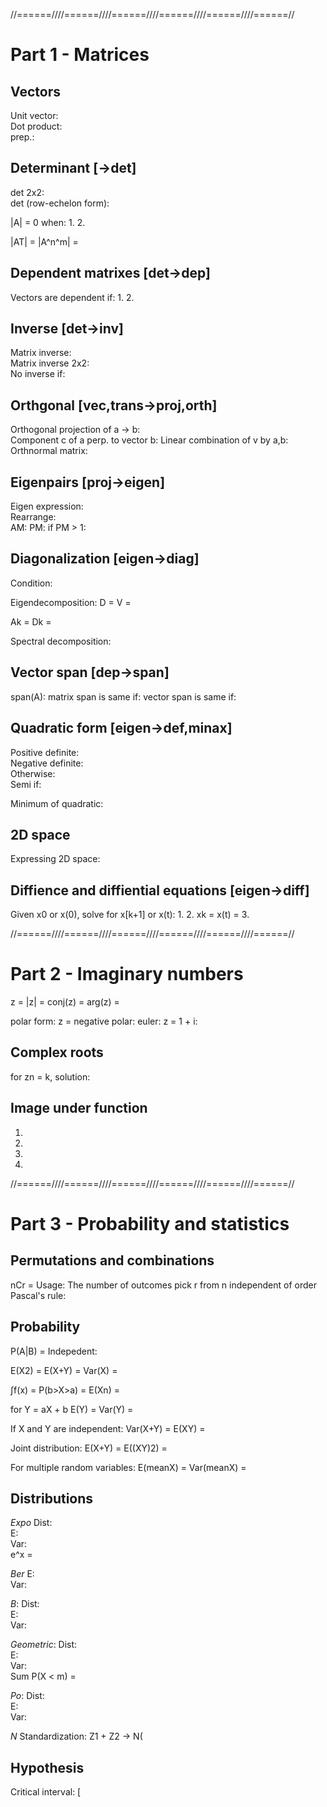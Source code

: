//======////======////======////======////======////======//

# Part 1 - Matrices
## Vectors
Unit vector:    
Dot product:     
prep.:          

## Determinant [->det]
det 2x2:                
det (row-echelon form): 

|A| = 0 when:
1. 
2. 

|AT| = 
|A^n^m| = 

## Dependent matrixes [det->dep]
Vectors are dependent if:
1. 
2. 

## Inverse [det->inv]
Matrix inverse:         
Matrix inverse 2x2:     
No inverse if:          

## Orthgonal [vec,trans->proj,orth]
Orthogonal projection of a -> b:    
Component c of a perp. to vector b: 
Linear combination of v by a,b:     
Orthnormal matrix:                  

## Eigenpairs [proj->eigen]
Eigen expression:   
Rearrange:          
AM: 
PM: 
if PM > 1: 

## Diagonalization [eigen->diag]
Condition: 

Eigendecomposition: 
    D = 
    V = 

Ak = 
Dk = 

Spectral decomposition: 

## Vector span [dep->span]
span(A): 
matrix span is same if: 
vector span is same if: 

## Quadratic form [eigen->def,minax]
Positive definite:  
Negative definite:  
Otherwise:          
Semi if:            

Minimum of quadratic: 

## 2D space
Expressing 2D space: 

## Diffience and diffiential equations [eigen->diff]
Given x0 or x(0), solve for x[k+1] or x(t):
1. 
2. xk = 
   x(t) = 
3. 

//======////======////======////======////======////======//

# Part 2 - Imaginary numbers
z       = 
|z|     = 
conj(z) = 
arg(z)  = 

polar form:     z = 
negative polar: 
euler:          z = 
1 + i:          

## Complex roots
for zn = k, solution: 

## Image under function
1. 
2. 
3. 
4. 

//======////======////======////======////======////======//

# Part 3 - Probability and statistics
## Permutations and combinations
nCr = 
Usage: The number of outcomes pick r from n independent of order
Pascal's rule: 

## Probability
P(A|B) = 
Indepedent: 

E(X2)  = 
E(X+Y) = 
Var(X) = 

∫f(x)    = 
P(b>X>a) = 
E(Xn)    = 

for Y = aX + b
E(Y)   = 
Var(Y) = 

If X and Y are independent:
Var(X+Y) = 
E(XY)    = 

Joint distribution:
E(X+Y)   = 
E((XY)2) = 

For multiple random variables:
E(meanX)    = 
Var(meanX)  = 

## Distributions
*Expo*
Dist:   
E:      
Var:    
e^x = 

*Ber*
E:      
Var:    

*B*: 
Dist:   
E:      
Var:    

*Geometric*: 
Dist:   
E:      
Var:    
Sum P(X < m) = 

*Po*: 
Dist:   
E:      
Var:    

*N*
Standardization: 
Z1 + Z2 -> N(

## Hypothesis
Critical interval: [